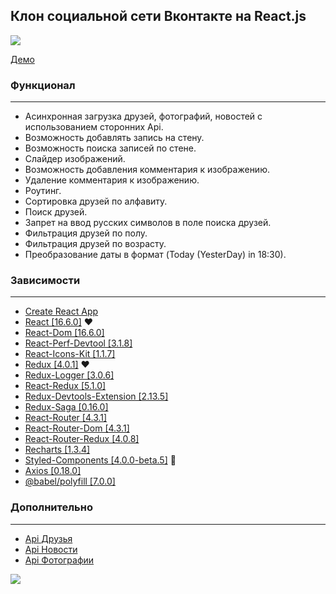 ## Клон социальной сети Вконтакте на React.js

![](https://github.com/Wremeker/vk-clone-app/blob/master/images/image.png)



[Демо](http://Wremeker.github.io/Vk-clone)

### Функционал
------------------------------------------------

* Асинхронная загрузка друзей, фотографий, новостей c использованием сторонних Api.
* Возможность добавлять запись на стену.
* Возможность поиска записей по стене.
* Слайдер изображений.
* Возможность добавления комментария к изображению.
* Удаление комментария к изображению.
* Роутинг.
* Сортировка друзей по алфавиту.
* Поиск друзей.
* Запрет на ввод русских символов в поле поиска друзей.
* Фильтрация друзей по полу.
* Фильтрация друзей по возрасту.
* Преобразование даты в формат (Today (YesterDay) in 18:30).

### Зависимости
------------------------------------------------

* [Create React App](https://github.com/facebook/create-react-app)
* [React [16.6.0]](https://github.com/facebook/react) ❤️
* [React-Dom [16.6.0]](https://github.com/facebook/react)
* [React-Perf-Devtool [3.1.8]](https://github.com/nitin42/react-perf-devtool)
* [React-Icons-Kit [1.1.7]](https://github.com/wmira/react-icons-kit)
* [Redux [4.0.1]](https://github.com/reduxjs/redux) ❤️
* [Redux-Logger [3.0.6]](https://github.com/LogRocket/redux-logger)
* [React-Redux [5.1.0]](https://github.com/reduxjs/react-redux)
* [Redux-Devtools-Extension [2.13.5]](https://github.com/zalmoxisus/redux-devtools-extension)
* [Redux-Saga [0.16.0]](https://github.com/redux-saga/redux-saga)
* [React-Router [4.3.1]](https://github.com/ReactTraining/react-router)
* [React-Router-Dom [4.3.1]](https://github.com/ReactTraining/react-router)
* [React-Router-Redux [4.0.8]](https://github.com/reactjs/react-router-redux)
* [Recharts [1.3.4]](https://github.com/recharts/recharts)
* [Styled-Components [4.0.0-beta.5]](https://github.com/styled-components) 💅
* [Axios [0.18.0]](https://github.com/axios/axios)
* [@babel/polyfill [7.0.0]](https://github.com/babel/babel/tree/master/packages/babel-polyfill)


### Дополнительно
------------------------------------------------

* [Api Друзья](https://randomuser.me/)
* [Api Новости](https://api.unsplash.com)
* [Api Фотографии](https://newsapi.org)

![](https://github.com/Wremeker/vk-clone-app/blob/master/images/redux-logger.png)
